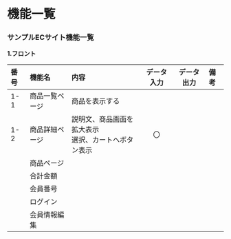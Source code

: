 # 機能一覧
### サンプルECサイト機能一覧
**1.フロント**

|番号|機能名|内容|データ入力|データ出力|備考|
|:---|:---|:---|:---:|:---:|:---|
|1-1|商品一覧ページ|商品を表示する||||
|1-2|商品詳細ページ|説明文、商品画面を拡大表示<br>選択、カートへボタン表示|〇|||
||商品ページ|||||
||合計金額|||||
||会員番号|||||
||ログイン|||||
||会員情報編集|||||
